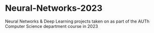 # Neural-Networks-2023
Neural Networks &amp; Deep Learning projects taken on as part of the AUTh Computer Science department course in 2023
